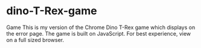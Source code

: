 # dino-T-Rex-game
Game
 This is my version of the Chrome Dino T-Rex game which displays on the error page.
 The game is built on JavaScript.
 For best experience, view on a full sized browser.
